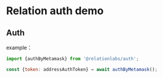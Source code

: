 # Relation auth demo

## Auth

example：

```javascript
import {authByMetamask} from '@relationlabs/auth';

const {token: addressAuthToken} = await authByMetamask();
```
